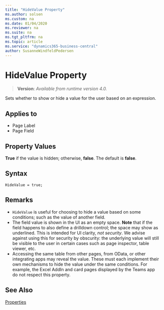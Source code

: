```yaml
---
title: "HideValue Property"
ms.author: solsen
ms.custom: na
ms.date: 01/04/2020
ms.reviewer: na
ms.suite: na
ms.tgt_pltfrm: na
ms.topic: article
ms.service: "dynamics365-business-central"
author: SusanneWindfeldPedersen
---
```

[//]: # (START>DO_NOT_EDIT)
[//]: # (IMPORTANT:Do not edit any of the content between here and the END>DO_NOT_EDIT.)
[//]: # (Any modifications should be made in the .xml files in the ModernDev repo.)
# HideValue Property
> **Version**: _Available from runtime version 4.0._

Sets whether to show or hide a value for the user based on an expression.

## Applies to
-   Page Label
-   Page Field


[//]: # (IMPORTANT: END>DO_NOT_EDIT)

## Property Values  

**True** if the value is hidden; otherwise, **false**. The default is **false**.  

## Syntax

```AL
HideValue = true;
```
  
## Remarks

- `HideValue` is useful for choosing to hide a value based on some conditions; such as the value of another field.
- The field value is shown in the UI as an empty space. **Note** that if the field happens to also define a drilldown control; the space may show as underlined. This is intended for UI clarity, *not security*. We advise against using this for security by obscurity: the underlying value will still be visible to the user in certain cases such as page inspector, table viewer, etc.
- Accessing the same table from other pages, from OData, or other integrating apps may reveal the value. These must each implement their own mechanisms to hide the value under the same conditions. For example, the Excel AddIn and card pages displayed by the Teams app do not respect this property.

## See Also  

[Properties](devenv-properties.md)